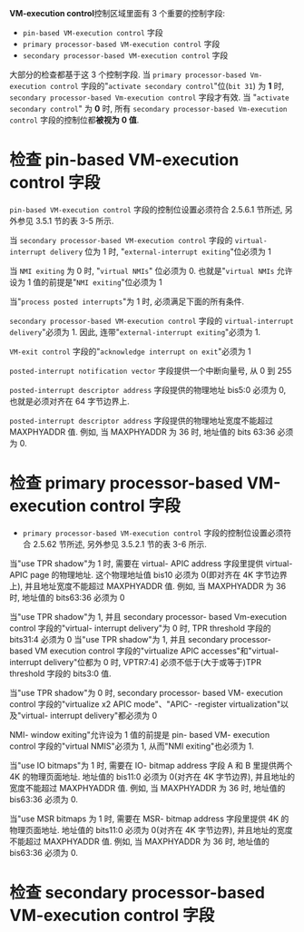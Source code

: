 
**VM-execution control**控制区域里面有 3 个重要的控制字段:

* `pin-based VM-execution control` 字段
* `primary processor-based VM-execution control` 字段 
* `secondary processor-based VM-execution control` 字段

大部分的检查都基于这 3 个控制字段. 当 `primary processor-based Vm-execution control` 字段的"`activate secondary control`"位(`bit 31`) 为 **1** 时, `secondary processor-based Vm-execution control` 字段才有效. 当 "`activate secondary control`" 为 **0** 时, 所有 `secondary processor-based Vm-execution control` 字段的控制位都**被视为 0 值**. 

# 检查 pin-based VM-execution control 字段

`pin-based VM-execution control` 字段的控制位设置必须符合 2.5.6.1 节所述, 另外参见 3.5.1 节的表 3-5 所示. 

当 `secondary processor-based VM-execution control` 字段的 `virtual-interrupt delivery` 位为 1 时, "`external-interrupt exiting`"位必须为 1

当 `NMI exiting` 为 0 时, "`virtual NMIs`" 位必须为 0. 也就是"`virtual NMIs` 允许设为 1 值的前提是"`NMI exiting`"位必须为 1

当"`process posted interrupts`"为 1 时, 必须满足下面的所有条件. 

`secondary processor-based VM-execution control` 字段的  `virtual-interrupt delivery`"必须为 1. 因此, 连带"`external-interrupt exiting`"必须为 1. 

`VM-exit control` 字段的"`acknowledge interrupt on exit`"必须为 1

`posted-interrupt notification vector` 字段提供一个中断向量号, 从 0 到 255

`posted-interrupt descriptor address` 字段提供的物理地址 bis5:0 必须为 0, 也就是必须对齐在 64 字节边界上. 

`posted-interrupt descriptor address` 字段提供的物理地址宽度不能超过  MAXPHYADDR 值. 例如, 当 MAXPHYADDR 为 36 时, 地址值的 bits 63:36 必须为 0. 

# 检查 primary processor-based VM-execution control 字段

* `primary processor-based VM-execution control` 字段的控制位设置必须符合 2.5.62 节所述, 另外参见 3.5.2.1 节的表 3-6 所示. 

当"use TPR shadow"为 1 时, 需要在 virtual- APIC address 字段里提供 virtual-  APIC page 的物理地址. 这个物理地址值 bis10 必须为 0(即对齐在 4K 字节边界上), 并且地址宽度不能超过 MAXPHYADDR 值. 例如, 当 MAXPHYADDR 为 36 时, 地址值的 bits63:36 必须为 0

当"use TPR shadow"为 1, 并且 secondary processor- based Vm-execution control 字段的"virtual- interrupt delivery"为 0 时, TPR threshold 字段的 bits31:4 必须为 0 当"use TPR shadow"为 1, 并且 secondary processor- based VM execution control 字段的"virtualize APIC accesses"和"virtual- interrupt delivery"位都为 0 时, VPTR7:4] 必须不低于(大于或等于)TPR threshold 字段的 bits3:0 值. 

当"use TPR shadow"为 0 时, secondary processor- based VM- execution control 字段的"virtualize x2 APIC mode"、"APlC- -register virtualization"以及"virtual-  interrupt delivery"都必须为 0

NMI- window exiting"允许设为 1 值的前提是 pin- based VM- execution control 字段的"virtual NMIS"必须为 1, 从而"NMI exiting"也必须为 1. 

当"use IO bitmaps"为 1 时, 需要在 IO- bitmap address 字段 A 和 B 里提供两个 4K 的物理页面地址. 地址值的 bis11:0 必须为 0(对齐在 4K 字节边界), 并且地址的宽度不能超过 MAXPHYADDR 值. 例如, 当 MAXPHYADDR 为 36 时, 地址值的 bis63:36 必须为 0. 

当"use MSR bitmaps 为 1 时, 需要在 MSR- bitmap address 字段里提供 4K 的物理页面地址. 地址值的 bits11:0 必须为 0(对齐在 4K 字节边界), 并且地址的宽度不能超过 MAXPHYADDR 值. 例如, 当 MAXPHYADDR 为 36 时, 地址值的 bis63:36 必须为 0.

# 检查 secondary processor-based VM-execution control 字段


